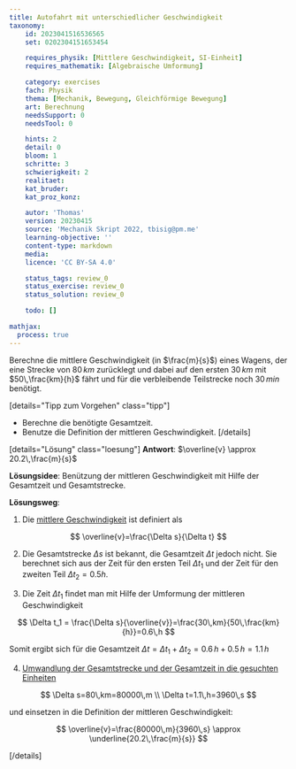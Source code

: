 ```yaml
---
title: Autofahrt mit unterschiedlicher Geschwindigkeit
taxonomy:
	id: 2023041516536565
	set: 0202304151653454

	requires_physik: [Mittlere Geschwindigkeit, SI-Einheit]
	requires_mathematik: [Algebraische Umformung]

	category: exercises
	fach: Physik
	thema: [Mechanik, Bewegung, Gleichförmige Bewegung]
	art: Berechnung
	needsSupport: 0
	needsTool: 0

	hints: 2
	detail: 0
	bloom: 1
	schritte: 3
	schwierigkeit: 2
	realitaet: 
	kat_bruder:
	kat_proz_konz: 

	autor: 'Thomas'
	version: 20230415
	source: 'Mechanik Skript 2022, tbisig@pm.me'
	learning-objective: ''
	content-type: markdown
	media:
	licence: 'CC BY-SA 4.0'

	status_tags: review_0
	status_exercise: review_0
	status_solution: review_0

	todo: []

mathjax:
  process: true
---
```

Berechne die mittlere Geschwindigkeit (in $\frac{m}{s}$) eines Wagens, der eine Strecke von $80\,km$ zurücklegt und dabei auf den ersten $30\,km$ mit $50\,\frac{km}{h}$ fährt und für die verbleibende Teilstrecke noch $30\,min$ benötigt.  

[details="Tipp zum Vorgehen" class="tipp"]
- Berechne die benötigte Gesamtzeit.
- Benutze die Definition der mittleren Geschwindigkeit.
[/details]

[details="Lösung" class="loesung"]
**Antwort**: $\overline{v} \approx 20.2\,\frac{m}{s}$

**Lösungsidee**: Benützung der mittleren Geschwindigkeit mit Hilfe der Gesamtzeit und Gesamtstrecke.

**Lösungsweg**:

1. Die [mittlere Geschwindigkeit](../) ist definiert als

$$
\overline{v}=\frac{\Delta s}{\Delta t}
$$

2. Die Gesamtstrecke $\Delta s$ ist bekannt, die Gesamtzeit $\Delta t$ jedoch nicht. Sie berechnet sich aus der Zeit für den ersten Teil $\Delta t_1$ und der Zeit für den zweiten Teil $\Delta t_2=0.5 h$.

3. Die Zeit $\Delta t_1$ findet man mit Hilfe der Umformung der mittleren Geschwindigkeit

$$
\Delta t_1 = \frac{\Delta s}{\overline{v}}=\frac{30\,km}{50\,\frac{km}{h}}=0.6\,h
$$

Somit ergibt sich für die Gesamtzeit $\Delta t=\Delta t_1+\Delta t_2=0.6\,h+0.5\,h=1.1\,h$

4. [Umwandlung der Gesamtstrecke und der Gesamtzeit in die gesuchten Einheiten](../)

$$
\Delta s=80\,km=80000\,m \\
\Delta t=1.1\,h=3960\,s
$$

und einsetzen in die Definition der mittleren Geschwindigkeit:

$$
\overline{v}=\frac{80000\,m}{3960\,s} \approx \underline{20.2\,\frac{m}{s}}
$$

[/details]